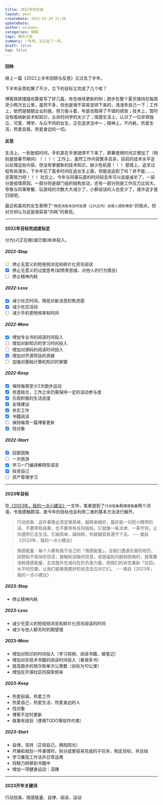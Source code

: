 ```yaml
---
title: 2022年终总结
layout: post
createDate: 2023-01-29 21:26
updateDate: 
author: wiskewu
categories: 随笔
tags: 朝花夕拾
summary: 一年呵，又过去了一年。
draft: false
top: false
---
```


#### 回映

继上一篇《2022上半年回顾与反思》又过去了半年。

下半年反而松懈了不少，立下的目标又完成了几个呢？

博客跌跌撞撞也算是写了好几篇，有在继续更新的哟；跑步在整个夏天维持在每周至少两次五公里，虽然不多，但也是很不容易坚持下来的，浅浅夸自己一下；工作上，依然是兢兢业业的我，努力奋斗着，年底也取得了不错的绩效；技术上，暂时没有吸纳新技术和知识，业余时间学的太少了；情感生活上，认识了一位非常独立、可爱、博学、与众不同的女生，正在追求当中～；精神上，不内耗，热爱生活，热爱自我，热爱身边的一切。

#### 反思

生活上，一到放假时间，手机拿在手里就停不下来了，屏幕使用时间又增加了（特别是放春节期间）！！！！
工作上，虽然工作内容繁多且杂，目前的技术水平足以处理这些内容，但没有掌握新的技术知识，缺少危机感！！！
感情上，追求过程有些漫长，下半年花了蛮多时间在追女生上面，但能说追到了吗？并不能......，还需努力吧！！！
社交上，今年与同事玩耍的时间较去年可以说是减半了，一部分是疫情原因，一部分则是部门组织结构变动，还有一部分则是工作压力比较大，导致与同事聚餐、玩游戏的次数大大减少了，小群说话的人也变少了，或许这才是归宿吧。

最近和喜欢的女生表明了`"微信消息未及时处理（12h之内）会使人感到难受"`的观点，但对方却认为这是我容易"内耗"的表现。

----

#### 2022年目标完成度标定

分为[√]正在做(或已做)和未投入。

##### 2022-Stop

- [ ] 停止无意义的短视频浏览和碎片化资讯阅读
- [x] 停止无意义的过度思考(如愤青思维、对他人的行为猜忌)
- [ ] 停止精神内耗

##### 2022-Less

- [x] 减少社交时间，降低对新消息的焦虑感
- [x] 减少社交活动
- [ ] 减少手机使用频率和时间

##### 2022-More

- [x] 增加专业书的阅读时间投入
- [ ] 增加对新知识的学习时间投入
- [ ] 增加对源码的阅读时间投入
- [x] 增加对开源项目的贡献
- [ ] 加强对基础计算机知识的掌握

##### 2022-Keep

- [x] 保持每周至少2次跑步运动
- [x] 劳逸结合，工作之余仍需保持一定的活动参与度
- [x] 乐观积极的生活态度
- [x] 友情建设
- [x] 务实工作
- [x] 书籍阅读
- [ ] 保持每周一篇博客更新
- [x] 找对象

##### 2022-Start

- [x] 回家团聚
- [ ] 一次旅游
- [x] 学习一门编译解释型语言
- [x] 投资自己
- [ ] 资产管理学习

----

#### 2023年目标

在[《2023年，我的一点小建议》](https://mp.weixin.qq.com/s/wvlj86y4skWZDCVu0RJSOA)一文中，笔者提到了`行动信条`和`情感能量`两个词语，令我感触颇深。故今年的目标也会利用二者的基本方法进行展开。

> 行动信条：这件事情必须足够简单，越简单越好，最好是一句短小精悍的话，不要带有结果，也不要带有任何指标。它就像一条法律、一条守则，让你遵照它去生活。它越简单，越纯粹，你就越容易遵守下去。
> --- 摘自《2023年，我的一点小建议》

>情感能量：每个人都有属于自己的「情感能量」。当我们遭遇负面的经历，回想起不愉快的信息，接触到消极的信息，或是碰到问题和困难时，就需要消耗情感能量，去克服外在或内在的负面力量，把我们的状态重新「拉回」水平的位置，让我们能够用更好的状态去应对它们。
> --- 摘自《2023年，我的一点小建议》

##### 2023-Stop

- 停止精神内耗

##### 2023-Less

- 减少无意义的短视频浏览和碎片化资讯阅读的时间
- 减少与他人聊天时的期望值

##### 2023-More

- 增加对知识的时间投入（学习视频、阅读书籍、做笔记）
- 增加对非技术书籍的阅读时间投入（看很多书）
- 提高跑步的频次和单次公里数（目标为10公里）
- 增加在开源社区的探索频率

##### 2023-Keep

- 热爱前端，热爱工作
- 热爱自己，热爱生活，热爱身边的人
- 找对象
- 博客不定时更新
- 做事有规划（使用TODO等软件约束）

##### 2023-Start

- 自律，坚持（正视自己，拥抱阳光）
- 开展和规划一件事情时，拆分成更容易完成的子任务，制定目标，并总结
- 学习番茄工作法并日常运用
- 将精力转移到书籍中
- 增加一项健身运动：深蹲

----

#### 2023开年关键词

行动信条、情感能量、自律、阅读、运动
